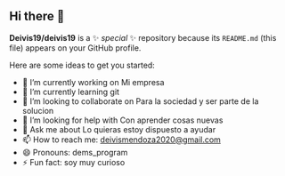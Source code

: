 ## Hi there 👋


**Deivis19/deivis19** is a ✨ _special_ ✨ repository because its `README.md` (this file) appears on your GitHub profile.

Here are some ideas to get you started:

- 🔭 I’m currently working on Mi empresa
- 🌱 I’m currently learning git
- 👯 I’m looking to collaborate on Para la sociedad y ser parte de la solucion
- 🤔 I’m looking for help with Con aprender cosas nuevas 
- 💬 Ask me about Lo quieras estoy dispuesto a ayudar
- 📫 How to reach me: deivismendoza2020@gmail.com
- 😄 Pronouns: dems_program
- ⚡ Fun fact: soy muy curioso 

